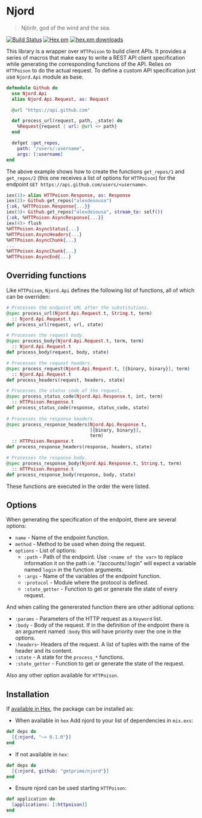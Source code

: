 # Njord

> Njörðr, god of the wind and the sea.

[![Build Status](https://travis-ci.org/gmtprime/njord.svg?branch=master)](https://travis-ci.org/gmtprime/njord) [![Hex pm](http://img.shields.io/hexpm/v/njord.svg?style=flat)](https://hex.pm/packages/njord) [![hex.pm downloads](https://img.shields.io/hexpm/dt/njord.svg?style=flat)](https://hex.pm/packages/njord)

This library is a wrapper over `HTTPoison` to build client APIs. It provides a
series of macros that make easy to write a REST API client specification while
generating the corresponding functions of the API. Relies on `HTTPoison` to
do the actual request. To define a custom API specification just use
`Njord.Api` module as base.

```elixir
defmodule Github do
  use Njord.Api
  alias Njord.Api.Request, as: Request

  @url "https://api.github.com"

  def process_url(request, path, _state) do
    %Request{request | url: @url <> path}
  end

  defget :get_repos,
    path: "/users/:username",
    args: [:username]
end
```

The above example shows how to create the functions `get_repos/1` and
`get_repos/2` (this one receives a list of options for `HTTPoison`) for the
endpoint `GET https://api.github.com/users/<username>`.

```elixir
iex(1)> alias HTTPoison.Response, as: Response
iex(2)> Github.get_repos("alexdesousa")
{:ok, %HTTPoison.Response{...}}
iex(3)> Github.get_repos("alexdesousa", stream_to: self())
{:ok, %HTTPoison.AsyncResponse{...}}
iex(4)> flush
%HTTPoison.AsyncStatus{...}
%HTTPoison.AsyncHeaders{...}
%HTTPoison.AsyncChunk{...}
...
%HTTPoison.AsyncChunk{...}
%HTTPoison.AsyncEnd{...}
```

## Overriding functions

Like `HTTPoison`, `Njord.Api` defines the following list of functions, all of
which can be overriden:

```elixir
# Processes the endpoint URL after the substitutions.
@spec process_url(Njord.Api.Request.t, String.t, term)
  :: Njord.Api.Request.t
def process_url(request, url, state)

# Processes the request body.
@spec process_body(Njord.Api.Request.t, term, term)
  :: Njord.Api.Request.t
def process_body(request, body, state)

# Processes the request headers.
@spec process_request(Njord.Api.Request.t, [{binary, binary}], term)
  :: Njord.Api.Request.t
def process_headers(request, headers, state)

# Processes the status code of the request.
@spec process_status_code(Njord.Api.Response.t, int, term)
  :: HTTPoison.Response.t
def process_status_code(response, status_code, state)
      
# Processes the response headers.
@spec process_response_headers(Njord.Api.Response.t,
                               [{binary, binary}],
                               term)
  :: HTTPoison.Response.t
def process_response_headers(response, headers, state)

# Processes the response body.
@spec process_response_body(Njord.Api.Response.t, String.t, term)
  :: HTTPoison.Response.t
def process_response_body(response, body, state)
```

These functions are executed in the order the were listed.

## Options

When generating the specification of the endpoint, there are several options:

  * `name` - Name of the endpoint function.
  * `method` - Method to be used when doing the request.
  * `options` - List of options:
    + `:path` - Path of the endpoint. Use `:<name of the var>` to replace
      information it on the path i.e. "/accounts/:login" will expect a
      variable named `login` in the function arguments.
    + `:args` - Name of the variables of the endpoint function.
    + `:protocol` - Module where the protocol is defined.
    + `:state_getter` - Function to get or generate the state of every request.

And when calling the genererated function there are other aditional options:
  * `:params` - Parameters of the HTTP request as a `Keyword` list.
  * `:body` - Body of the request. If in the definition of the endpoint there
    is an argument named `:body` this will have priority over the one in the
    options.
  * `:headers`-  Headers of the request. A list of tuples with the name of
    the header and its content.
  * `:state` - A state for the `process_*` functions.
  * `:state_getter` - Function to get or generate the state of the request.
  
Also any other option available for `HTTPoison`.

## Installation

If [available in Hex](https://hex.pm/docs/publish), the package can be installed as:

  * When available in `hex` Add njord to your list of dependencies in `mix.exs`:

  ```elixir
  def deps do
    [{:njord, "~> 0.1.0"}]
  end
  ```

  * If not available in `hex`:
      
  ```elixir
  def deps do
    [{:njord, github: "gmtprime/njord"}]
  end
  ```

  * Ensure njord can be used starting `HTTPoison`:

  ```elixir
  def application do
    [applications: [:httpoison]]
  end
  ```

